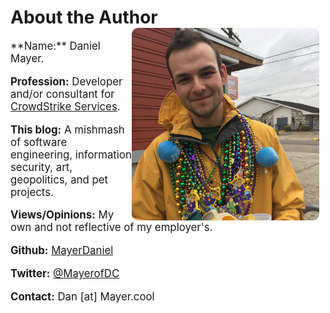 # About the Author<div style="padding-right:10px"><img align="right" style="border-radius:10px;width:300px;" src="images/dan.jpg"></div>
<div style="font-size:larger;whitespace:pre">**Name:** Daniel Mayer.

**Profession:** Developer and/or consultant for [CrowdStrike Services](https://www.crowdstrike.com/services/).

**This blog:** A mishmash of software engineering, information security, art, geopolitics, and pet projects.

**Views/Opinions:** My own and not reflective of my employer's.

**Github:**  [MayerDaniel](https://github.com/mayerdaniel)

**Twitter:** [@MayerofDC](https://twitter.com/mayerofDC)

**Contact:** Dan [at] Mayer.cool
</div>
